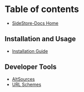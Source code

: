 # Table of contents

* [SideStore-Docs Home](README.md)

## Installation and Usage

* [Installation Guide](install.md)

## Developer Tools

* [AltSources](sources.md)
* [URL Schemes](url-schemes.md)
